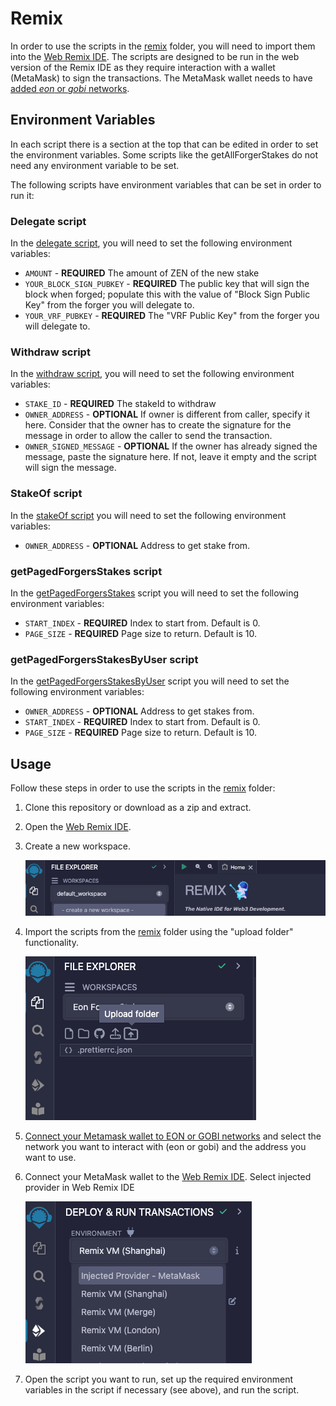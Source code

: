 # Remix

In order to use the scripts in the [remix](../remix) folder, you will need to import them into the [Web Remix IDE](https://remix.ethereum.org/).
The scripts are designed to be run in the web version of the Remix IDE as they require interaction with a wallet (MetaMask)
to sign the transactions.
The MetaMask wallet needs to have [added _eon_ or _gobi_ networks](https://docs.horizen.io/horizen_eon/connect/connect_your_wallet/).

## Environment Variables

In each script there is a section at the top that can be edited in order to set the environment variables. Some scripts like the getAllForgerStakes do not need 
any environment variable to be set.

The following scripts have environment variables that can be set in order to run it:

### Delegate script
In the [delegate script](../remix/delegate.js), you will need to set the following environment variables:
- `AMOUNT` - **REQUIRED** The amount of ZEN of the new stake
- `YOUR_BLOCK_SIGN_PUBKEY` - **REQUIRED** The public key that will sign the block when forged; populate this with the value of "Block Sign Public Key" from the forger you will delegate to.
- `YOUR_VRF_PUBKEY` - **REQUIRED** The "VRF Public Key" from the forger you will delegate to.

### Withdraw script
In the [withdraw script](../remix/withdraw.js), you will need to set the following environment variables:
- `STAKE_ID` - **REQUIRED** The stakeId to withdraw
- `OWNER_ADDRESS` - **OPTIONAL** If owner is different from caller, specify it here. Consider that the owner has to create the signature for the message in order to allow the caller to send the transaction.
- `OWNER_SIGNED_MESSAGE` - **OPTIONAL** If the owner has already signed the message, paste the signature here. If not, leave it empty and the script will sign the message.

### StakeOf script
In the [stakeOf script](../remix/stakeOf.js) you will need to set the following environment variables:
- `OWNER_ADDRESS` - **OPTIONAL** Address to get stake from.

### getPagedForgersStakes script
In the [getPagedForgersStakes](../remix/getPagedForgersStakes.js) script you will need to set the following environment variables:
- `START_INDEX` - **REQUIRED** Index to start from. Default is 0.
- `PAGE_SIZE` - **REQUIRED** Page size to return. Default is 10.

### getPagedForgersStakesByUser script
In the [getPagedForgersStakesByUser](../remix/getPagedForgersStakesByUser.js) script you will need to set the following environment variables:
- `OWNER_ADDRESS` - **OPTIONAL** Address to get stakes from.
- `START_INDEX` - **REQUIRED** Index to start from. Default is 0.
- `PAGE_SIZE` - **REQUIRED** Page size to return. Default is 10.

## Usage

Follow these steps in order to use the scripts in the [remix](../remix) folder:

1. Clone this repository or download as a zip and extract.
2. Open the [Web Remix IDE](https://remix.ethereum.org/).
3. Create a new workspace.

   ![create_new_workspace](./images/create_new_workspace.png)

4. Import the scripts from the [remix](../remix) folder using the "upload folder" functionality.

   ![upload_folder](./images/upload_folder.png)

5. [Connect your Metamask wallet to EON or GOBI networks](https://docs.horizen.io/horizen_eon/connect/connect_your_wallet/) 
and select the network you want to interact with (eon or gobi) and the address you want to use.

6. Connect your MetaMask wallet to the [Web Remix IDE](https://remix.ethereum.org/). Select injected provider in Web Remix IDE

   ![connect_metamask](./images/connect_metamask.png)

7. Open the script you want to run, set up the required environment variables in the script if necessary (see above), and run the script.

